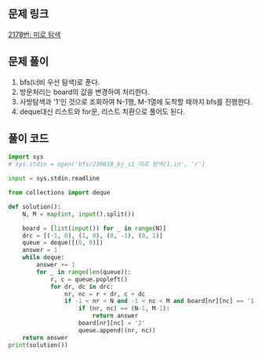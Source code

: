 ## 문제 링크

[2178번: 미로 탐색](https://www.acmicpc.net/problem/2178)

## 문제 풀이

1. bfs(너비 우선 탐색)로 푼다.
2. 방문처리는 board의 값을 변경하여 처리한다.
3. 사방탐색과 '1'인 것으로 조회하여 N-1행, M-1열에 도착할 때까지 bfs를 진행한다.
4. deque대신 리스트와 for문, 리스트 치환으로 풀어도 된다.

## 풀이 코드

```python
import sys
# sys.stdin = open('bfs/230618_bj_s1_미로 탐색/1.in', 'r')

input = sys.stdin.readline

from collections import deque

def solution():
    N, M = map(int, input().split())

    board = [list(input()) for _ in range(N)]
    drc = [(-1, 0), (1, 0), (0, -1), (0, 1)]
    queue = deque([(0, 0)])
    answer = 1
    while deque:
        answer += 1
        for _ in range(len(queue)):
            r, c = queue.popleft()
            for dr, dc in drc:
                nr, nc = r + dr, c + dc
                if -1 < nr < N and -1 < nc < M and board[nr][nc] == '1':
                    if (nr, nc) == (N-1, M-1):
                        return answer
                    board[nr][nc] = '2'
                    queue.append((nr, nc))
    return answer
print(solution())
```
